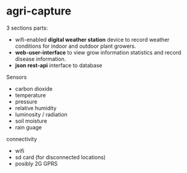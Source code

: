# agri-capture

3 sections parts:
  * wifi-enabled **digital weather station** device to record weather conditions for indoor and outdoor plant growers.
  * **web-user-interface** to view grow information statistics and record disease information.
  * **json rest-api** interface to database 

Sensors
* carbon dioxide 
* temperature
* pressure
* relative humidity
* luminosity / radiation
* soil moisture
* rain guage

connectivity
* wifi
* sd card (for disconnected locations) 
* posibly 2G GPRS
